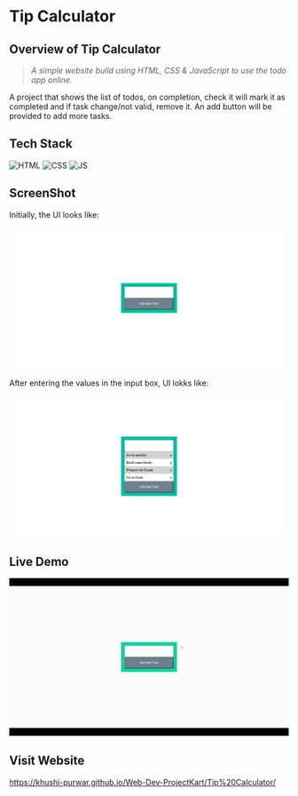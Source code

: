 # Tip Calculator

## Overview of Tip Calculator

> _A simple website build using HTML, CSS & JavaScript to use the todo app online._

A project that shows the list of todos, on completion, check it will mark it as completed and if task change/not valid, remove it. An add button will be provided to add more tasks.

## Tech Stack



![HTML](https://img.shields.io/badge/html5%20-%23E34F26.svg?&style=for-the-badge&logo=html5&logoColor=white)
![CSS](https://img.shields.io/badge/css3%20-%231572B6.svg?&style=for-the-badge&logo=css3&logoColor=white)
![JS](https://img.shields.io/badge/javascript%20-%23323330.svg?&style=for-the-badge&logo=javascript&logoColor=%23F7DF1E)




## ScreenShot

Initially, the UI looks like:

<img src="./Assets/media/ss1.png" />

After entering the values in the input box, UI lokks like: 

<img src="./Assets/media/ss2.png" />

## Live Demo

<img src="./Assets/media/demo.gif" />

## Visit Website

https://khushi-purwar.github.io/Web-Dev-ProjectKart/Tip%20Calculator/
